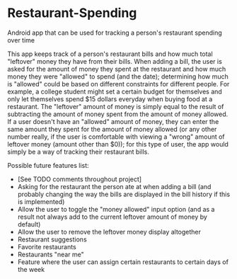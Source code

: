 # Restaurant-Spending
Android app that can be used for tracking a person's restaurant spending over time

This app keeps track of a person's restaurant bills and how much total "leftover" money they have from their bills. When adding a bill, the user is asked for the amount of money they spent at the restaurant and how much money they were "allowed" to spend (and the date); determining how much is "allowed" could be based on different constraints for different people. For example, a college student might set a certain budget for themselves and only let themselves spend $15 dollars everyday when buying food at a restaurant. The "leftover" amount of money is  simply equal to the result of subtracting the amount of money spent from the amount of money allowed. If a user doesn't have an "allowed" amount of money, they can enter the same amount they spent for the amount of money allowed (or any other number really, if the user is comfortable with viewing a "wrong" amount of leftover money (amount other than $0)); for this type of user, the app would simply be a way of tracking their restaurant bills.

Possible future features list:
- [See TODO comments throughout project]
- Asking for the restaurant the person ate at when adding a bill (and probably changing the way the bills are displayed in the bill history if this is implemented)
- Allow the user to toggle the "money allowed" input option (and as a result not always add to the current leftover amount of money by default)
- Allow the user to remove the leftover money display altogether
- Restaurant suggestions
- Favorite restaurants
- Restaurants "near me"
- Feature where the user can assign certain restaurants to certain days of the week
